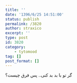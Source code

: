 ```yaml
---
title: ''
date: '1396/6/25 14:51:00'
status: publish
permalink: /3820
author: straxico
excerpt: ''
type: post
id: 3820
category:
    - tytomood
tag: []
post_format: []
---
```

گر تو با بد بد کنی.. پس فرق چیست؟